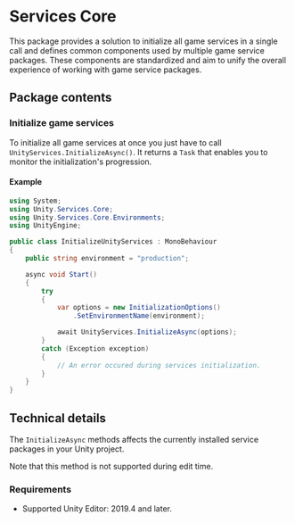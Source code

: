 # Services Core
This package provides a solution to initialize all game services in a single call
and defines common components used by multiple game service packages.
These components are standardized and aim to unify the overall experience of working with game service packages.

## Package contents

### Initialize game services
To initialize all game services at once you just have to call `UnityServices.InitializeAsync()`.
It returns a `Task` that enables you to monitor the initialization's progression.

#### Example
```cs
using System;
using Unity.Services.Core;
using Unity.Services.Core.Environments;
using UnityEngine;

public class InitializeUnityServices : MonoBehaviour
{
    public string environment = "production";

    async void Start()
    {
        try
        {
            var options = new InitializationOptions()
                .SetEnvironmentName(environment);

            await UnityServices.InitializeAsync(options);
        }
        catch (Exception exception)
        {
            // An error occured during services initialization.
        }
    }
}
```

## Technical details

The `InitializeAsync` methods affects the currently installed service packages in your Unity project.

Note that this method is not supported during edit time.

### Requirements
* Supported Unity Editor: 2019.4 and later.
